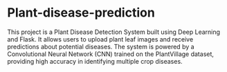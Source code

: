 # Plant-disease-prediction
This project is a Plant Disease Detection System built using Deep Learning and Flask. It allows users to upload plant leaf images and receive predictions about potential diseases. The system is powered by a Convolutional Neural Network (CNN) trained on the PlantVillage dataset, providing high accuracy in identifying multiple crop diseases.
